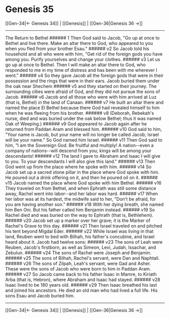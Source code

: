 # Genesis 35

[[Gen-34|← Genesis 34]] | [[Genesis]] | [[Gen-36|Genesis 36 →]]
***

The Return to Bethel ###### 1 Then God said to Jacob, "Go up at once to Bethel and live there. Make an altar there to God, who appeared to you when you fled from your brother Esau." ###### v2 So Jacob told his household and all who were with him, "Get rid of the foreign gods you have among you. Purify yourselves and change your clothes. ###### v3 Let us go up at once to Bethel. Then I will make an altar there to God, who responded to me in my time of distress and has been with me wherever I went." ###### v4 So they gave Jacob all the foreign gods that were in their possession and the rings that were in their ears. Jacob buried them under the oak near Shechem ###### v5 and they started on their journey. The surrounding cities were afraid of God, and they did not pursue the sons of Jacob. ###### v6 Jacob and all those who were with him arrived at Luz (that is, Bethel) in the land of Canaan. ###### v7 He built an altar there and named the place El Bethel because there God had revealed himself to him when he was fleeing from his brother. ###### v8 (Deborah, Rebekah's nurse, died and was buried under the oak below Bethel; thus it was named Oak of Weeping.) ###### v9 God appeared to Jacob again after he returned from Paddan Aram and blessed him. ###### v10 God said to him, "Your name is Jacob, but your name will no longer be called Jacob; Israel will be your name." So God named him Israel. ###### v11 Then God said to him, "I am the Sovereign God. Be fruitful and multiply! A nation--even a company of nations--will descend from you; kings will be among your descendants! ###### v12 The land I gave to Abraham and Isaac I will give to you. To your descendants I will also give this land." ###### v13 Then God went up from the place where he spoke with him. ###### v14 So Jacob set up a sacred stone pillar in the place where God spoke with him. He poured out a drink offering on it, and then he poured oil on it. ###### v15 Jacob named the place where God spoke with him Bethel. ###### v16 They traveled on from Bethel, and when Ephrath was still some distance away, Rachel went into labor--and her labor was hard. ###### v17 When her labor was at its hardest, the midwife said to her, "Don't be afraid, for you are having another son." ###### v18 With her dying breath, she named him Ben Oni. But his father called him Benjamin instead. ###### v19 So Rachel died and was buried on the way to Ephrath (that is, Bethlehem). ###### v20 Jacob set up a marker over her grave; it is the Marker of Rachel's Grave to this day. ###### v21 Then Israel traveled on and pitched his tent beyond Migdal Eder. ###### v22 While Israel was living in that land, Reuben went to bed with Bilhah, his father's concubine, and Israel heard about it. Jacob had twelve sons: ###### v23 The sons of Leah were Reuben, Jacob's firstborn, as well as Simeon, Levi, Judah, Issachar, and Zebulun. ###### v24 The sons of Rachel were Joseph and Benjamin. ###### v25 The sons of Bilhah, Rachel's servant, were Dan and Naphtali. ###### v26 The sons of Zilpah, Leah's servant, were Gad and Asher. These were the sons of Jacob who were born to him in Paddan Aram. ###### v27 So Jacob came back to his father Isaac in Mamre, to Kiriath Arba (that is, Hebron), where Abraham and Isaac had stayed. ###### v28 Isaac lived to be 180 years old. ###### v29 Then Isaac breathed his last and joined his ancestors. He died an old man who had lived a full life. His sons Esau and Jacob buried him.

***
[[Gen-34|← Genesis 34]] | [[Genesis]] | [[Gen-36|Genesis 36 →]]
